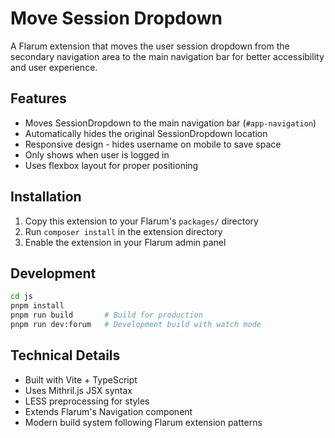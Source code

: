 # Move Session Dropdown

A Flarum extension that moves the user session dropdown from the secondary navigation area to the main navigation bar for better accessibility and user experience.

## Features

- Moves SessionDropdown to the main navigation bar (`#app-navigation`)
- Automatically hides the original SessionDropdown location
- Responsive design - hides username on mobile to save space
- Only shows when user is logged in
- Uses flexbox layout for proper positioning

## Installation

1. Copy this extension to your Flarum's `packages/` directory
2. Run `composer install` in the extension directory
3. Enable the extension in your Flarum admin panel

## Development

```bash
cd js
pnpm install
pnpm run build       # Build for production
pnpm run dev:forum   # Development build with watch mode
```

## Technical Details

- Built with Vite + TypeScript
- Uses Mithril.js JSX syntax
- LESS preprocessing for styles
- Extends Flarum's Navigation component
- Modern build system following Flarum extension patterns